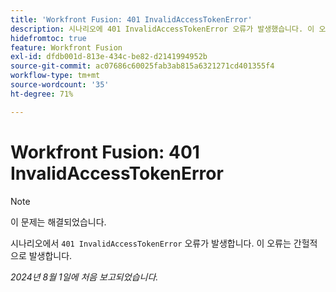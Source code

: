 ```yaml
---
title: 'Workfront Fusion: 401 InvalidAccessTokenError'
description: 시나리오에 401 InvalidAccessTokenError 오류가 발생했습니다. 이 오류는 간헐적으로 발생합니다.
hidefromtoc: true
feature: Workfront Fusion
exl-id: dfdb001d-813e-434c-be82-d2141994952b
source-git-commit: ac07686c60025fab3ab815a6321271cd401355f4
workflow-type: tm+mt
source-wordcount: '35'
ht-degree: 71%

---
```


# Workfront Fusion: 401 InvalidAccessTokenError

>[!NOTE]
>
>이 문제는 해결되었습니다.

시나리오에서 `401 InvalidAccessTokenError` 오류가 발생합니다. 이 오류는 간헐적으로 발생합니다.

_2024년 8월 1일에 처음 보고되었습니다._
